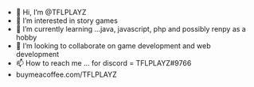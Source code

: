 - 👋 Hi, I’m @TFLPLAYZ
- 👀 I’m interested in story games
- 🌱 I’m currently learning ...java, javascript, php and possibly renpy as a hobby
- 💞️ I’m looking to collaborate on game development and web development
- 📫 How to reach me ... for discord = TFLPLAYZ#9766
-  buymeacoffee.com/TFLPLAYZ
<!---
TFLPLAYZ/TFLPLAYZ is a ✨ special ✨ repository because its `README.md` (this file) appears on your GitHub profile.
You can click the Preview link to take a look at your changes.
--->

